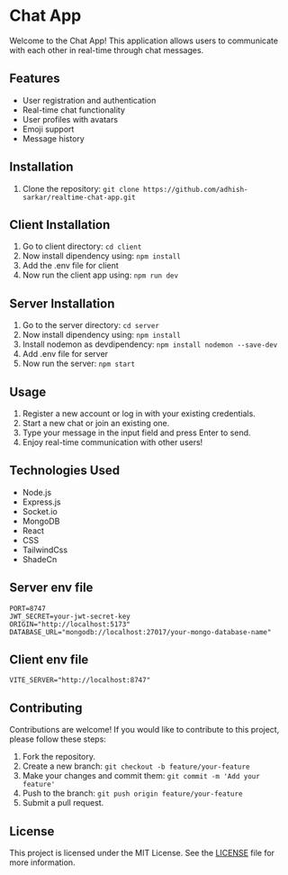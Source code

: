 # Chat App

Welcome to the Chat App! This application allows users to communicate with each other in real-time through chat messages.

## Features

- User registration and authentication
- Real-time chat functionality
- User profiles with avatars
- Emoji support
- Message history

## Installation

1. Clone the repository: `git clone https://github.com/adhish-sarkar/realtime-chat-app.git`

## Client Installation

1. Go to client directory: `cd client`
2. Now install dipendency using: `npm install`
3. Add the .env file for client
4. Now run the client app using: `npm run dev`

## Server Installation

1. Go to the server directory: `cd server`
2. Now install dipendency using: `npm install`
3. Install nodemon as devdipendency: `npm install nodemon --save-dev`
4. Add .env file for server
5. Now run the server: `npm start`

## Usage

1. Register a new account or log in with your existing credentials.
2. Start a new chat or join an existing one.
3. Type your message in the input field and press Enter to send.
4. Enjoy real-time communication with other users!

## Technologies Used

- Node.js
- Express.js
- Socket.io
- MongoDB
- React
- CSS
- TailwindCss
- ShadeCn

## Server env file

```
PORT=8747
JWT_SECRET=your-jwt-secret-key
ORIGIN="http://localhost:5173"
DATABASE_URL="mongodb://localhost:27017/your-mongo-database-name"

```

## Client env file

```
VITE_SERVER="http://localhost:8747"

```
## Contributing

Contributions are welcome! If you would like to contribute to this project, please follow these steps:

1. Fork the repository.
2. Create a new branch: `git checkout -b feature/your-feature`
3. Make your changes and commit them: `git commit -m 'Add your feature'`
4. Push to the branch: `git push origin feature/your-feature`
5. Submit a pull request.

## License

This project is licensed under the MIT License. See the [LICENSE](LICENSE) file for more information.
